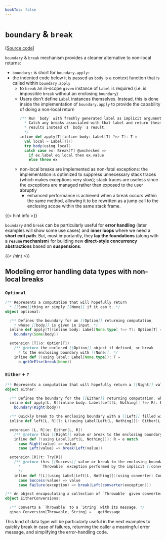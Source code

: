 ```yaml
---
bookToc: false
---
```


# `boundary` & `break`

[[Source code](https://github.com/lampepfl/dotty/blob/3.3.0-RC4/library/src/scala/util/boundary.scala)]

`boundary` & `break` mechanism provides a cleaner alternative to non-local returns:

- `boundary:` is short for `boundary.apply:`
- the indented code below it is passed as `body` is a context function that is called within `boundary.apply`
  - to `break` an in-scope `given` instance of `Label` is required (i.e. is impossible `break` without an enclosing `boundary`)
  - Users don't define `Label` instances themselves. Instead, this is done inside the implementation of `boundary.apply` to provide the capability of doing a non-local return
    ```scala
    /** Run `body` with freshly generated label as implicit argument. 
      * Catch any breaks associated with that label and return their 
      * results instead of `body`'s result.
      */
    inline def apply[T](inline body: Label[T] ?=> T): T =
      val local = Label[T]()
      try body(using local)
      catch case ex: Break[T] @unchecked =>
        if ex.label eq local then ex.value
        else throw ex
    ```
  - non-local breaks are implemented as non-fatal exceptions: the implementation is optimized to suppress unnecessary stack traces (which makes exceptions very slow); stack traces are useless since the exceptions are managed rather than exposed to the user abruptly
    - enhanced performance is achieved when a break occurs within the same method, allowing it to be rewritten as a jump call to the enclosing scope within the same stack frame.

{{< hint info >}}

`boundary` and `break` can be particularly useful for **error handling** (later examples will show some use cases) and **inner loops** where we need a **short exit path**.
But, most importantly, they **lay the foundations** (along with a **`resume` mechanism**) for building new **direct-style concurrency abstractions** based on **suspensions**.

{{< /hint >}}


## Modeling error handling data types with non-local breaks

### `Optional`

```scala
/** Represents a computation that will hopefully return 
  * [[Some]]thing or simply [[None]] if it can't. */
object optional:

  /** Defines the boundary for an [[Option]] returning computation,
    * whose [[body]] is given in input. */
  inline def apply[T](inline body: Label[None.type] ?=> T): Option[T] =
    boundary(Some(body))

  extension [T](o: Option[T])
    /** @return the enclosed [[Option]] object if defined, or break 
      * to the enclosing boundary with [[None]]. */
    inline def ?(using label: Label[None.type]): T =
      o.getOrElse(break(None))
```

### `Either` + `?`

```scala
/** Represents a computation that will hopefully return a [[Right]] value, but might fail with a [[Left]] one. */
object either:

  /** Defines the boundary for the [[Either]] returning computation, whose [[body]] is given in input. */
  inline def apply[L, R](inline body: Label[Left[L, Nothing]] ?=> R): Either[L, R] =
    boundary(Right(body))

  /** Quickly break to the enclosing boundary with a [[Left]] filled with [[l]]. */
  inline def left[L, R](l: L)(using Label[Left[L, Nothing]]): Either[L, R] = break(Left(l))

  extension [L, R](e: Either[L, R])
    /** @return this [[Right]] value or break to the enclosing boundary with the [[Left]] value. */
    inline def ?(using Label[Left[L, Nothing]]): R = e match
      case Right(value) => value
      case Left(value) => break(Left(value))

  extension [R](t: Try[R])
    /** @return this [[Success]] value or break to the enclosing boundary with a [[Left]] containing the converted
      *         `Throwable` exception performed by the implicit [[converter]].
      */
    inline def ?[L](using Label[Left[L, Nothing]])(using converter: Conversion[Throwable, L]): R = t match
      case Success(value) => value
      case Failure(exception) => break(Left(converter(exception)))

/** An object encapsulating a collection of `Throwable` given converters. */
object EitherConversions:

  /** Converts a `Throwable` to a `String` with its message. */
  given Conversion[Throwable, String] = _.getMessage
```

This kind of data type will be particularly useful in the next examples to quickly break in case of failures, returning the caller a meaningful error message, and simplifying the error-handling code.
